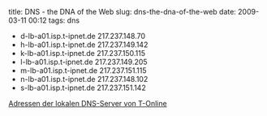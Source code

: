 title: DNS - the DNA of the Web
slug: dns-the-dna-of-the-web
date: 2009-03-11 00:12
tags: dns

* d-lb-a01.isp.t-ipnet.de 217.237.148.70
* h-lb-a01.isp.t-ipnet.de 217.237.149.142
* k-lb-a01.isp.t-ipnet.de 217.237.150.115
* l-lb-a01.isp.t-ipnet.de 217.237.149.205
* m-lb-a01.isp.t-ipnet.de 217.237.151.115
* n-lb-a01.isp.t-ipnet.de 217.237.148.102
* s-lb-a01.isp.t-ipnet.de 217.237.151.142

[Adressen der lokalen DNS-Server von T-Online](http://www.atelier89.de/users/dirk/t-o/010.html)
